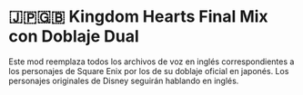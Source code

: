 # 🇯🇵🇬🇧 Kingdom Hearts Final Mix con Doblaje Dual

Este mod reemplaza todos los archivos de voz en inglés correspondientes a los personajes de Square Enix por los de su doblaje oficial en japonés. Los personajes originales de Disney seguirán hablando en inglés.


